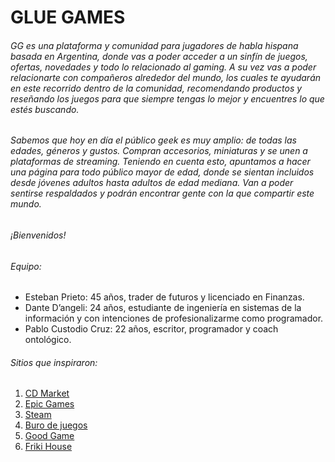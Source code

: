 # GLUE GAMES
###### GG es una plataforma y comunidad para jugadores de habla hispana basada en Argentina, donde vas a poder acceder a un sinfín de juegos, ofertas, novedades y todo lo relacionado al gaming. A su vez vas a poder relacionarte con compañeros alrededor del mundo, los cuales te ayudarán en este recorrido dentro de la comunidad, recomendando productos y reseñando los juegos para que siempre tengas lo mejor y encuentres lo que estés buscando.

###### Sabemos que hoy en día el público geek es muy amplio: de todas las edades, géneros y gustos. Compran accesorios, miniaturas y se unen a plataformas de streaming. Teniendo en cuenta esto, apuntamos a hacer una página para todo público mayor de edad, donde se sientan incluidos desde jóvenes adultos hasta adultos de edad mediana. Van a poder sentirse respaldados y podrán encontrar gente con la que compartir este mundo.

###### ¡Bienvenidos!

###### Equipo:

- Esteban Prieto: 45 años, trader de futuros y licenciado en Finanzas. 
- Dante D’angeli: 24 años, estudiante de ingeniería en sistemas de la información y con intenciones de profesionalizarme como programador.
- Pablo Custodio Cruz: 22 años, escritor, programador y coach ontológico.

###### Sitios que inspiraron:

1. [CD Market](https://www.cdmarket.com.ar/)
2. [Epic Games](https://www.epicgames.com/store/es-ES/)
3. [Steam](https://store.steampowered.com/)
4. [Buro de juegos](https://www.bureaudejuegos.com/)
5. [Good Game](https://www.goodgame.ar/)
6. [Friki House](https://www.frikihouse.com.ar/)
